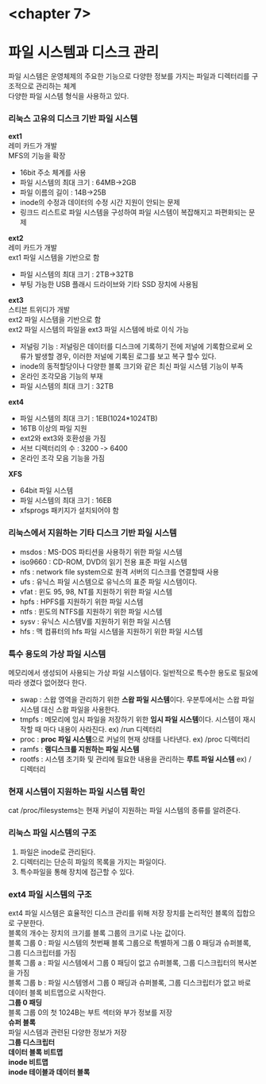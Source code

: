 <chapter 7>
===========
  
# 파일 시스템과 디스크 관리 #  
  
파일 시스템은 운영체제의 주요한 기능으로 다양한 정보를 가지는 파일과 디렉터리를 구조적으로 관리하는 체계  
다양한 파일 시스템 형식을 사용하고 있다.  
  
### 리눅스 고유의 디스크 기반 파일 시스템 ###  
**ext1**  
레미 카드가 개발  
MFS의 기능을 확장  
- 16bit 주소 체계를 사용  
- 파일 시스템의 최대 크기 : 64MB->2GB  
- 파일 이름의 길이 : 14B->25B  
- inode의 수정과 데이터의 수정 시간 지원이 안되는 문제  
- 링크드 리스트로 파일 시스템을 구성하여 파일 시스템이 복잡해지고 파편화되는 문제  
  
**ext2**  
레미 카드가 개발  
ext1 파일 시스템을 기반으로 함  
- 파일 시스템의 최대 크기 : 2TB->32TB  
- 부팅 가능한 USB 플래시 드라이브와 기타 SSD 장치에 사용됨  
  
**ext3**  
스티븐 트위디가 개발  
ext2 파일 시스템을 기반으로 함  
ext2 파일 시스템의 파일을 ext3 파일 시스템에 바로 이식 가능  
- 저널링 기능 : 저널링은 데이터를 디스크에 기록하기 전에 저널에 기록함으로써 오류가 발생할 경우, 이러한 저널에 기록된 로그를 보고 복구 할수 있다.  
- inode의 동적할당이나 다양한 블록 크기와 같은 최신 파일 시스템 기능이 부족  
- 온라인 조각모음 기능의 부재  
- 파일 시스템의 최대 크기 : 32TB
  
**ext4**  
- 파일 시스템의 최대 크기 : 1EB(1024*1024TB)  
- 16TB 이상의 파일 지원  
- ext2와 ext3와 호환성을 가짐  
- 서브 디렉터리의 수 : 3200 -> 6400  
- 온라인 조각 모음 기능을 가짐  
  
**XFS**  
- 64bit 파일 시스템  
- 파일 시스템의 최대 크기 : 16EB  
- xfsprogs 패키지가 설치되어야 함  
  
### 리눅스에서 지원하는 기타 디스크 기반 파일 시스템 ###  
* msdos : MS-DOS 파티션을 사용하기 위한 파일 시스템  
* iso9660 : CD-ROM, DVD의 읽기 전용 표준 파일 시스템  
* nfs : network file system으로 원격 서버의 디스크를 연결할때 사용  
* ufs : 유닉스 파일 시스템으로 유닉스의 표준 파일 시스템이다.  
* vfat : 윈도 95, 98, NT를 지원하기 위한 파일 시스템  
* hpfs : HPFS를 지원하기 위한 파일 시스템  
* ntfs : 윈도의 NTFS를 지원하기 위한 파일 시스템  
* sysv : 유닉스 시스템V를 지원하기 위한 파일 시스템  
* hfs : 맥 컴퓨터의 hfs 파일 시스템을 지원하기 위한 파일 시스템  
  
### 특수 용도의 가상 파일 시스템 ###  
메모리에서 생성되어 사용되는 가상 파일 시스템이다. 일반적으로 특수한 용도로 필요에 따라 생겼다 없어졌다 한다.  
* swap : 스왑 영역을 관리하기 위한 **스왑 파일 시스템**이다. 우분투에서는 스왑 파일 시스템 대신 스왑 파일을 사용한다.  
* tmpfs : 메모리에 임시 파일을 저장하기 위한 **임시 파일 시스템**이다. 시스템이 재시작할 때 마다 내용이 사라진다. ex) /run 디렉터리  
* proc :  **proc 파일 시스템**으로 커널의 현재 상태를 나타낸다. ex) /proc 디렉터리  
* ramfs : **램디스크를 지원하는 파일 시스템**  
* rootfs : 시스템 초기화 및 관리에 필요한 내용을 관리하는 **루트 파일 시스템** ex) / 디렉터리  
  
### 현재 시스템이 지원하는 파일 시스템 확인 ###  
cat /proc/filesystems는 현재 커널이 지원하는 파일 시스템의 종류를 알려준다.  
  
### 리눅스 파일 시스템의 구조 ###  
1. 파일은 inode로 관리된다.  
2. 디렉터리는 단순히 파일의 목록을 가지는 파일이다.  
3. 특수파일을 통해 장치에 접근할 수 있다.  
  
### ext4 파일 시스템의 구조 ###  
ext4 파일 시스템은 효율적인 디스크 관리를 위해 저장 장치를 논리적인 블록의 집합으로 구분한다.  
블록의 개수는 장치의 크기를 블록 그룹의 크기로 나눈 값이다.  
블록 그룹 0 : 파일 시스템의 첫번째 블록 그룹으로 특별하게 그룹 0 패딩과 슈퍼블록, 그룹 디스크립터를 가짐  
블록 그룹 a : 파일 시스템에서 그룹 0 패딩이 없고 슈퍼블록, 그룹 디스크립터의 복사본을 가짐  
블록 그룹 b : 파일 시스템엥서 그룹 0 패딩과 슈퍼블록, 그룹 디스크립터가 없고 바로 데이터 블록 비트맵으로 시작한다.  
**그룹 0 패딩**  
블록 그룹 0의 첫 1024B는 부트 섹터와 부가 정보를 저장  
**슈퍼 블록**  
파일 시스템과 관련된 다양한 정보가 저장  
**그룹 디스크립터**  
**데이터 블록 비트맵**  
**inode 비트맵**  
**inode 테이블과 데이터 블록**  

  
